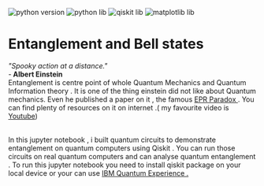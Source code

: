 ![python version](https://img.shields.io/badge/python-v3.8.12-orange)
![python lib](https://img.shields.io/badge/python_lib-tkinter-green)
![qiskit lib](https://img.shields.io/badge/qiskit-v0.34.1-purple)
![matplotlib lib](https://img.shields.io/badge/matplotlib-v3.5.1-blue)
<h1> Entanglement and Bell states </h1>
<i>"Spooky action at a distance."</i></br> -<b> Albert Einstein</b></br>
Entanglement is centre point of whole Quantum Mechanics and Quantum Information theory . It is one of the thing einstein did not like about Quantum mechanics.
Even he published a paper on it , the famous <a href="https://journals.aps.org/pr/abstract/10.1103/PhysRev.47.777"> EPR Paradox </a>.
You can find  plenty of resources on it on internet .( my favourite video is <a href="https://youtu.be/z1GCnycbMeA" >Youtube</a>)

</br>In this  jupyter notebook , i built quantum circuits to demonstrate entanglement on quantum computers using Qiskit . 
You can run those circuits on real quantum computers and can analyse quantum entanglement .
To run this jupyter notebook you need to install qiskit package on your local device or your can use <a href="https://quantum-computing.ibm.com/lab"> IBM Quantum Experience .</a>
